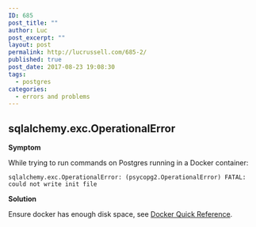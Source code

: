 ```yaml
---
ID: 685
post_title: ""
author: Luc
post_excerpt: ""
layout: post
permalink: http://lucrussell.com/685-2/
published: true
post_date: 2017-08-23 19:08:30
tags:
  - postgres
categories:
  - errors and problems
---
```

## sqlalchemy.exc.OperationalError
**Symptom**

While trying to run commands on Postgres running in a Docker container:

    sqlalchemy.exc.OperationalError: (psycopg2.OperationalError) FATAL:  could not write init file

**Solution**

Ensure docker has enough disk space, see [Docker Quick Reference](http://lucrussell.com/docker-quick-reference).